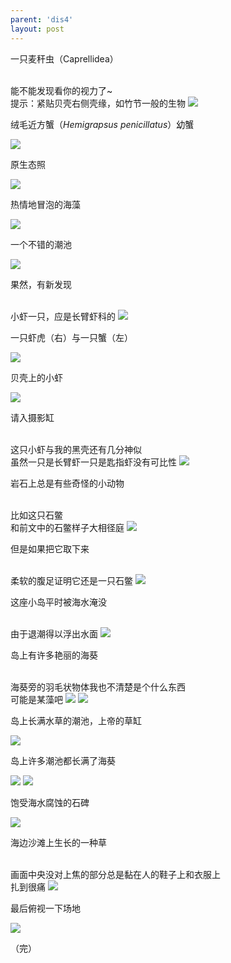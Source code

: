 ```yaml
---
parent: 'dis4'
layout: post
---
```

一只麦秆虫（Caprellidea）

<br>
能不能发现看你的视力了~

<br>
提示：紧贴贝壳右侧壳缘，如竹节一般的生物

<img class='disc' src='https://i.postimg.cc/vByx69vR/34.jpg'>

绒毛近方蟹（<i>Hemigrapsus penicillatus</i>）幼蟹

<img class='disc' src='https://i.postimg.cc/MHPn4LJx/35.jpg'>

原生态照

<img class='disc' src='https://i.postimg.cc/wvky5vW1/36.jpg'>

热情地冒泡的海藻

<img class='disc' src='https://i.postimg.cc/Xq7ZsbhQ/37.jpg'>

一个不错的潮池

<img class='disc' src='https://i.postimg.cc/bY3SsZDM/38.jpg'>

果然，有新发现

<br>
小虾一只，应是长臂虾科的

<img class='disc' src='https://i.postimg.cc/8PYFmxbm/39.jpg'>

一只虾虎（右）与一只蟹（左）

<img class='disc' src='https://i.postimg.cc/fR0V252n/40.jpg'>

贝壳上的小虾

<img class='disc' src='https://i.postimg.cc/HLDVf5RJ/41.jpg'>

请入摄影缸

<br>
这只小虾与我的黑壳还有几分神似

<br>
虽然一只是长臂虾一只是匙指虾没有可比性

<img class='disc' src='https://i.postimg.cc/ZRjnBQR3/42.jpg'>

岩石上总是有些奇怪的小动物

<br>
比如这只石鳖

<br>
和前文中的石鳖样子大相径庭

<img class='disc' src='https://i.postimg.cc/R07N9hxg/43.jpg'>

但是如果把它取下来

<br>
柔软的腹足证明它还是一只石鳖

<img class='disc' src='https://i.postimg.cc/7hWLXTSZ/44.jpg'>

这座小岛平时被海水淹没

<br>
由于退潮得以浮出水面

<img class='disc' src='https://i.postimg.cc/qRpg7rk4/45.jpg'>

岛上有许多艳丽的海葵

<br>
海葵旁的羽毛状物体我也不清楚是个什么东西

<br>
可能是某藻吧

<img class='disc' src='https://i.postimg.cc/Gt22kj8f/46.jpg'>

<img class='disc' src='https://i.postimg.cc/SQTjmHHb/47.jpg'>

岛上长满水草的潮池，上帝的草缸

<img class='disc' src='https://i.postimg.cc/bwbvHrrq/48.jpg'>

岛上许多潮池都长满了海葵

<img class='disc' src='https://i.postimg.cc/L6GX1LHy/49.jpg'>

<img class='disc' src='https://i.postimg.cc/1zQ3WSVw/51.jpg'>

饱受海水腐蚀的石碑

<img class='disc' src='https://i.postimg.cc/xd3ThZL7/50.jpg'>

海边沙滩上生长的一种草

<br>
画面中央没对上焦的部分总是黏在人的鞋子上和衣服上

<br>
扎到很痛

<img class='disc' src='https://i.postimg.cc/ZRYKSLcq/52.jpg'>

最后俯视一下场地

<img class='disc' src='https://i.postimg.cc/RFPCVnsL/53.jpg'>

（完）
